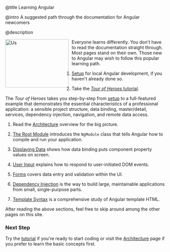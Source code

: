 @title
Learning Angular

@intro
A suggested path through the documentation for Angular newcomers

@description

<figure>
  <img src="/resources/images/devguide/intro/people.png" width="200px" height="152px" alt="Us" align="left" style="margin-left:-40px;margin-right:10px">  </img>
</figure>

Everyone learns differently.
You don't have to read the documentation straight through.  Most pages stand on their own.
Those new to Angular may wish to follow this popular learning path.
<br class="l-clear-left">

1. [Setup](setup.html "Setup locally withe Quickstart seed") for local Angular development, if you haven't already done so.

1. Take the [*Tour of Heroes* tutorial](../tutorial "Tour of Heroes"). 

  The *Tour of Heroes* takes you step-by-step from [setup](setup.html)
  to a full-featured example that demonstrates the essential characteristics of a professional application:
  a sensible project structure, data binding, master/detail, services, dependency injection, navigation, and remote data access.

1. <a id="architecture"></a>Read the [Architecture](architecture.html) overview for the big picture.

1. [The Root Module](appmodule.html) introduces the `NgModule` class that tells Angular how to compile and run your application.

1. [Displaying Data](displaying-data.html) shows how data binding puts component property values on screen.

1. [User Input](user-input.html) explains how to respond to user-initiated DOM events.

1. [Forms](forms.html) covers data entry and validation within the UI.

1. [Dependency Injection](dependency-injection.html) is the way to build large, maintainable applications
from small, single-purpose parts.

1. [Template Syntax](template-syntax.html) is a comprehensive study of Angular template HTML.

After reading the above sections, feel free to skip around among the other pages on this site.

### Next Step

Try the [tutorial](../tutorial "Tour of Heroes") if you're ready to start coding or 
visit the [Architecture](architecture.html "Basic Concepts") page if you prefer to learn the basic concepts first.